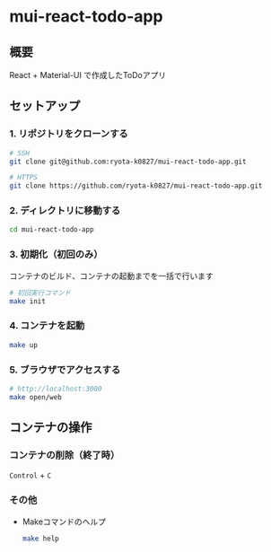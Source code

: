# mui-react-todo-app

## 概要

React + Material-UI で作成したToDoアプリ

## セットアップ

### 1. リポジトリをクローンする

```sh
# SSH
git clone git@github.com:ryota-k0827/mui-react-todo-app.git

# HTTPS
git clone https://github.com/ryota-k0827/mui-react-todo-app.git
```

### 2. ディレクトリに移動する

```sh
cd mui-react-todo-app
```

### 3. 初期化（初回のみ）

コンテナのビルド、コンテナの起動までを一括で行います

```sh
# 初回実行コマンド
make init
```

### 4. コンテナを起動

```sh
make up
```

### 5. ブラウザでアクセスする

```sh
# http://localhost:3000
make open/web
```

## コンテナの操作

### コンテナの削除（終了時）

`Control` + `C`

### その他

- Makeコマンドのヘルプ
  ```sh
  make help
  ```
